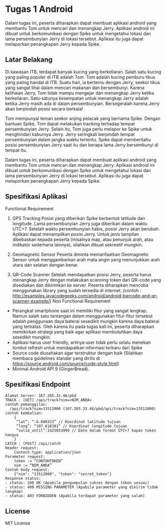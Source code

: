 # Tugas 1 Android

Dalam tugas ini, peserta diharapkan dapat membuat aplikasi android yang membantu Tom untuk mencari dan menangkap Jerry. Aplikasi android ini dibuat untuk berkomunikasi dengan Spike untuk mengetahui lokasi dan lama persembunyian Jerry di lokasi tersebut. Aplikasi itu juga dapat melaporkan penangkapan Jerry kepada Spike.

## Latar Belakang
Di kawasan ITB, terdapat banyak kucing yang berkeliaran. Salah satu kucing yang paling populer di ITB adalah Tom. Tom adalah kucing pemburu tikus yang paling handal di ITB. 
Suatu hari, ia bertemu dengan Jerry, seekor tikus yang sangat lihai dalam mencari makanan dan bersembunyi. Karena kelihaian Jerry, Tom tidak mampu mengejar dan menangkap Jerry ketika
berkeliaran. Satu-satunya kesempatan untuk menangkap Jerry adalah ketika Jerry masih ada di dalam persembunyian. Bersegeralah karena Jerry akan berpindah posisi secara berkala!

Tom mempunyai teman seekor anjing pelacak yang bernama Spike. Dengan bantuan Spike, Tom dapat melakukan tracking terhadap tempat persembunyian Jerry. Selain itu, Tom juga perlu melapor ke Spike untuk menghindari kaburnya Jerry. Jerry seringkali berpindah tempat persembunyian dalam jangka waktu tertentu. Spike dapat memberitahu posisi persembunyian
Jerry saat itu dan berapa lama Jerry bersembunyi di tempat itu.

Dalam tugas ini, peserta diharapkan dapat membuat aplikasi android yang membantu Tom untuk mencari dan menangkap Jerry. Aplikasi android ini dibuat untuk berkomunikasi dengan Spike untuk mengetahui lokasi dan lama persembunyian Jerry di lokasi tersebut. Aplikasi itu juga dapat melaporkan penangkapan Jerry kepada Spike.
## Spesifikasi Aplikasi
Functional Requirement
1. GPS Tracking
Posisi yang diberikan Spike berbentuk latitude dan longitude. Lama persembunyian Jerry juga diberikan dalam waktu UTC+7. Setelah waktu persembunyian habis, posisi Jerry akan berubah.
	Aplikasi dapat menampilkan posisi Jerry. Untuk jenis tampilan dibebaskan kepada peserta (misalnya map, atau penunjuk arah, atau indikator sederhana lainnya), silahkan dibuat sekreatif mungkin.
	
2. Geomagnetic Sensor
	Peserta diminta memanfaatkan Geomagnetic Sensor untuk menggambarkan arah mata angin yang menunjukkan arah utara dan selatan dengan benar.

3. QR-Code Scanner
	Setelah mendapatkan posisi Jerry, peserta harus menangkap Jerry dengan melakukan scanning token dari QR-code yang disediakan dan dikirimkan ke server. Peserta diharapkan mencoba menggunakan library yang sudah tersedia di internet.
	(contoh : http://examples.javacodegeeks.com/android/android-barcode-and-qr-scanner-example/)
Non Functional Requirement
- Perangkat smartphone saat ini memiliki fitur yang sangat lengkap. Namun salah satu tantangan dalam menggunakan fitur-fitur tersebut adalah penggunaan daya baterai sesedikit mungkin karena daya baterai yang terbatas. 
  Oleh karena itu pada tugas kali ini, peserta diharapkan memikirkan strategi yang baik agar aplikasi membutuhkan daya sesedikit mungkin.
- Aplikasi harus user friendly, artinya user tidak perlu selalu menekan tombol refresh untuk mendapatkan informasi terbaru dari Spike
- Source code diusahakan agar terstruktur dengan baik (Silahkan membaca guidelines standar yang dirilis di https://source.android.com/source/code-style.html)
- Minimal Android API 9 (GingerBread).
## Spesifikasi Endpoint
	Alamat Server: 167.205.32.46/pbd
	TRACK : [GET] /api/track?nim=<NIM_ANDA>
	contoh pemanggilan:
	  /api/track?nim=13512000 (167.205.32.46/pbd/api/track?nim=13512000)
	contoh kembalian:
		{
		 “lat”: “-6.890323” // Koordinat latitude tujuan
		 “long”: “107.610381” // Koordinat longitude tujuan
		 “valid_until”:1425833999 // Date dalam format UTC+7 kapan token hangus
		}
	CATCH : [POST] /api/catch
	Header request:
		Content-type: application/json
	Parameter request:
		token := “CONTOHTOKEN”
		nim := “NIM_ANDA”
	Contoh body request:
		{"nim": "13512000", "token": "secret_token"}
	Response status:
	- status: 200 OK (Apabila pengumpulan sukses dengan token sesuai)
	- status: 400 MISSING PARAMETER (Apabila parameter yang dikirim tidak lengkap)
	- status: 403 FORBIDDEN (Apabila terdapat parameter yang salah)
## License

MIT License
